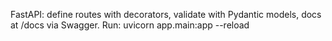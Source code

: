 FastAPI: define routes with decorators, validate with Pydantic models, docs at /docs via Swagger.
Run: uvicorn app.main:app --reload
